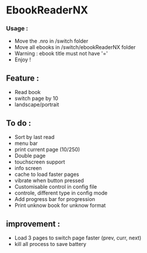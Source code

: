 # EbookReaderNX

### Usage :

- Move the .nro in /switch folder
- Move all ebooks in /switch/ebookReaderNX folder
- Warning : ebook title must not have '='
- Enjoy !

## Feature :
- Read book
- switch page by 10
- landscape/portrait

## To do :
- Sort by last read
- menu bar
- print current page (10/250)
- Double page
- touchscreen support
- info screen
- cache to load faster pages
- vibrate when button pressed
- Customisable control in config file
- controle, different type in config mode
- Add progress bar for progression
- Print unknow book for unknow format

## improvement :

- Load 3 pages to switch page faster (prev, curr, next)
- kill all process to save battery
